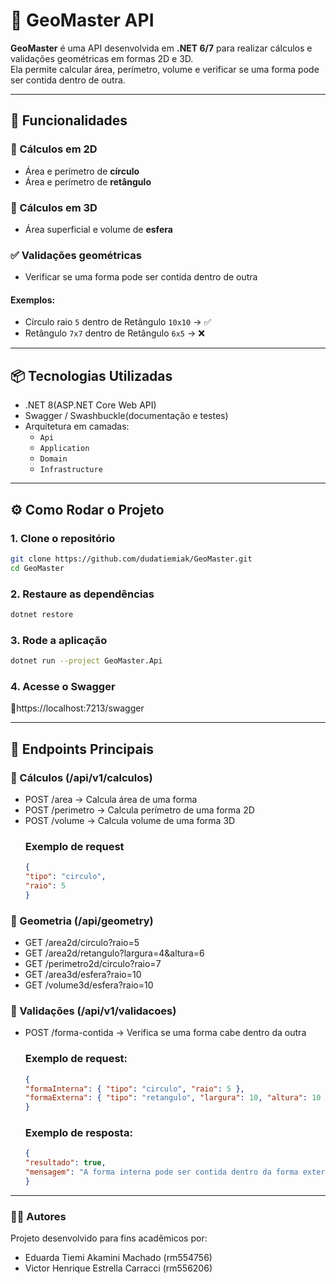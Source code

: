 # 📐 GeoMaster API

**GeoMaster** é uma API desenvolvida em **.NET 6/7** para realizar cálculos e validações geométricas em formas 2D e 3D.  
Ela permite calcular área, perímetro, volume e verificar se uma forma pode ser contida dentro de outra.

---

## 🚀 Funcionalidades

### 🔷 Cálculos em 2D
- Área e perímetro de **círculo**
- Área e perímetro de **retângulo**

### 🔶 Cálculos em 3D
- Área superficial e volume de **esfera**

### ✅ Validações geométricas
- Verificar se uma forma pode ser contida dentro de outra

#### Exemplos:
- Círculo raio `5` dentro de Retângulo `10x10` → ✅
- Retângulo `7x7` dentro de Retângulo `6x5` → ❌

---

## 📦 Tecnologias Utilizadas

- .NET 8(ASP.NET Core Web API)
- Swagger / Swashbuckle(documentação e testes)
- Arquitetura em camadas:
  - `Api`
  - `Application`
  - `Domain`
  - `Infrastructure`

---

## ⚙️ Como Rodar o Projeto

### 1. Clone o repositório

```bash
git clone https://github.com/dudatiemiak/GeoMaster.git
cd GeoMaster
```
### 2. Restaure as dependências

```bash
dotnet restore
```
### 3. Rode a aplicação

```bash
dotnet run --project GeoMaster.Api
```
### 4. Acesse o Swagger
🔗https://localhost:7213/swagger

---

## 🔗 Endpoints Principais
### 📌 Cálculos (/api/v1/calculos)
- POST /area → Calcula área de uma forma
- POST /perimetro → Calcula perímetro de uma forma 2D
- POST /volume → Calcula volume de uma forma 3D
  ### Exemplo de request
  ```json
  {
  "tipo": "circulo",
  "raio": 5
  }
  ```
### 📌 Geometria (/api/geometry)
- GET /area2d/circulo?raio=5
- GET /area2d/retangulo?largura=4&altura=6
- GET /perimetro2d/circulo?raio=7
- GET /area3d/esfera?raio=10
- GET /volume3d/esfera?raio=10

### 📌 Validações (/api/v1/validacoes)
- POST /forma-contida → Verifica se uma forma cabe dentro da outra
  ### Exemplo de request:
  ```json
  {
  "formaInterna": { "tipo": "circulo", "raio": 5 },
  "formaExterna": { "tipo": "retangulo", "largura": 10, "altura": 10 }
  }
  ```
  ### Exemplo de resposta:
  ```json
  {
  "resultado": true,
  "mensagem": "A forma interna pode ser contida dentro da forma externa."
  }
  ```
---
### 👨‍💻 Autores
Projeto desenvolvido para fins acadêmicos por:
  - Eduarda Tiemi Akamini Machado (rm554756)
  - Victor Henrique Estrella Carracci (rm556206)

